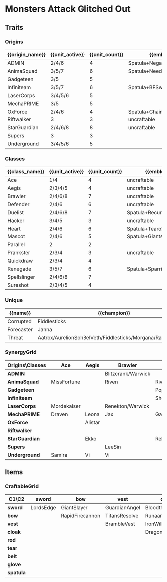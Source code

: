 # Monsters Attack Glitched Out

## Traits
### Origins
| {{origin_name}} | {{unit_active}} | {{unit_count}} | {{emblem}}                 | {{desc}} |
| -               | -               | -              | -                          | -        |
| ADMIN           | 2/4/6           | 4              | Spatula+NegatronCloak      |          |
| AnimaSquad      | 3/5/7           | 6              | Spatula+NeedlesslyLargeRod |          |
| Gadgeteen       | 3/5             | 5              |                            |          |
| Infiniteam      | 3/5/7           | 6              | Spatula+BFSword            |          |
| LaserCorps      | 3/4/5/6         | 5              |                            |          |
| MechaPRIME      | 3/5             | 5              |                            |          |
| OxForce         | 2/4/6           | 4              | Spatula+ChainVest          |          |
| Riftwalker      | 3               | 3              | uncraftable                |          |
| StarGuardian    | 2/4/6/8         | 8              | uncraftable                |          |
| Supers          | 3               | 3              |                            |          |
| Underground     | 3/4/5/6         | 5              |                            |          |

### Classes
| {{class_name}} | {{unit_active}} | {{unit_count}} | {{emblem}}               | {{desc}} |
| -              | -               | -              | -                        | -        |
| Ace            | 1/4             | 4              | uncraftable              |          |
| Aegis          | 2/3/4/5         | 4              | uncraftable              |          |
| Brawler        | 2/4/6/8         | 7              | uncraftable              |          |
| Defender       | 2/4/6           | 6              | uncraftable              |          |
| Duelist        | 2/4/6/8         | 7              | Spatula+RecurveBow       |          |
| Hacker         | 3/4/5           | 3              | uncraftable              |          |
| Heart          | 2/4/6           | 6              | Spatula+Tearofthegoddess |          |
| Mascot         | 2/4/6           | 5              | Spatula+GiantsBelt       |          |
| Parallel       | 2               | 2              |                          |          |
| Prankster      | 2/3/4           | 3              | uncraftable              |          |
| Quickdraw      | 2/3/4           | 4              |                          |          |
| Renegade       | 3/5/7           | 6              | Spatula+SparringGloves   |          |
| Spellslinger   | 2/4/6/8         | 7              |                          |          |
| Sureshot       | 2/3/4/5         | 4              |                          |          |

### Unique
| {{name}}   | {{champion}}                                                 | {{cost}}      |
| -          | -                                                            | -             |
| Corrupted  | Fiddlesticks                                                 | 5             |
| Forecaster | Janna                                                        | 5             |
| Threat     | Aatrox/AurelionSol/BelVeth/Fiddlesticks/Morgana/Rammus/Urgot | 4/4/4/5/3/3/5 |

### SynergyGrid
| **Origins\Classes** | **Ace**     | **Aegis** | **Brawler**        | **Defender**     | **Duelist** | **Hacker** | **Heart** | **Mascot** | **Parallel** | **Prankster** | **Quickdraw** | **Renegade** | **Spellslinger** | **Sureshot**       |
| -                   | -           | -         | -                  | -                | -           | -          | -         | -          | -            | -             | -             | -            | -                | -                  |
| **ADMIN**           |             |           | Blitzcrank/Warwick |                  |             | Leblanc    |           |            |              |               |               | Camille      | Leblanc          |                    |
| **AnimaSquad**      | MissFortune |           | Riven              | Riven            | Vayne       |            |           | Nasus      |              | Jinx          | MissFortune   | Sylas        |                  |                    |
| **Gadgeteen**       |             |           |                    | Poppy            |             |            | Lulu      | Nunu       |              | Gnar          |               |              | Annie            |                    |
| **Infiniteam**      |             |           |                    | Shen             | TwistedFate | Shen       | Pantheon  |            | EzrealFuture |               | Lucian        | Lucian       | TwistedFate      | Sivir/EzrealFuture |
| **LaserCorps**      | Mordekaiser |           | Renekton/Warwick   |                  | Yasuo       |            |           |            |              |               |               |              |                  | Ashe               |
| **MechaPRIME**      | Draven      | Leona     | Jax                | Garen/MonkeyKing |             |            |           |            |              |               |               | Leona        |                  |                    |
| **OxForce**         |             | Alistar   |                    |                  | Fiora       |            | Viego     | Alistar    |              |               |               | Viego        | Annie            |                    |
| **Riftwalker**      |             |           |                    |                  |             | Pyke       |           | Vex        |              |               |               | Jhin         |                  |                    |
| **StarGuardian**    |             | Ekko      |                    | Rell             | Nilah       |            | Syndra    |            |              | Ekko          | Kaisa         |              | Lux/Neeko        |                    |
| **Supers**          |             |           | LeeSin             |                  | Gangplank   |            | LeeSin    | Malphite   |              |               |               |              |                  |                    |
| **Underground**     | Samira      | Vi        | Vi                 |                  | Kayle       |            | Sona      |            | Ezreal       |               | Ezreal        |              | Sona             | Samira             |

## Items
### CraftableGrid
| **C1\C2**   | **sword** | **bow**         | **vest**      | **cloak**        | **rod**               | **tear**      | **belt**       | **glove**      | **spatula**          |
| -           | -         | -               | -             | -                | -                     | -             | -              | -              | -                    |
| **sword**   | LordsEdge | GiantSlayer     | GuardianAngel | Bloodthirster    | HextechGunblade       | SpearofShojin | ZekesHerald    | InfinityEdge   | InfiniteamEmblemItem |
| **bow**     |           | RapidFirecannon | TitansResolve | RunaansHurricane | GuinsoosRageblade     | StatikkShiv   | ZzRotPortal    | LastWhisper    | DuelistEmblemItem    |
| **vest**    |           |                 | BrambleVest   | IronWill         | LocketoftheIronSolari | Fimbulwinter  | SunfireCape    | Shroud         | OxForceEmblemItem    |
| **cloak**   |           |                 |               | DragonsClaw      | IonicSpark            | Chalice       | Zephyr         | Quicksilver    | ADMINEmblemItem      |
| **rod**     |           |                 |               |                  | RabadonsDeathcap      | LudensEcho    | Morellonomicon | ArcaneGauntlet | AnimaSquadEmblemItem |
| **tear**    |           |                 |               |                  |                       | BlueSentinel  | Redemption     | HandofJustice  | HeartEmblemItem      |
| **belt**    |           |                 |               |                  |                       |               | WarmogsArmor   | Guardbreaker   | MascotEmblemItem     |
| **glove**   |           |                 |               |                  |                       |               |                | ThiefsGloves   | RenegadeEmblemItem   |
| **spatula** |           |                 |               |                  |                       |               |                |                | ForceofNature        |